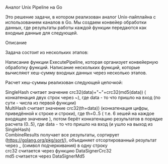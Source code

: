 Аналог Unix Pipeline на Go

Это решение задачи, в котором реализован аналог Unix-пайплайна с использованием каналов в Go. Мы создаем конвейер обработки данных, где результаты работы каждой функции передаются как входные данные для следующей.

Описание

Задача состоит из нескольких этапов:

Написание функции ExecutePipeline, которая организует конвейерную обработку функций.
Написание нескольких функций, которые вычисляют хеш-сумму входных данных через несколько этапов.


Расчет хеш-суммы реализован следующей цепочкой:

SingleHash считает значение crc32(data)+"~"+crc32(md5(data)) ( конкатенация двух строк через ~), где data - то что пришло на вход (по сути - числа из первой функции)  
MultiHash считает значение crc32(th+data)) (конкатенация цифры, приведённой к строке и строки), где th=0..5 ( т.е. 6 хешей на каждое входящее значение ), потом берёт конкатенацию результатов в порядке расчета (0..5), где data - то что пришло на вход (и ушло на выход из SingleHash)  
CombineResults получает все результаты, сортирует (https://golang.org/pkg/sort/), объединяет отсортированный результат через _ (символ подчеркивания) в одну строку  
crc32 считается через функцию DataSignerCrc32  
md5 считается через DataSignerMd5
